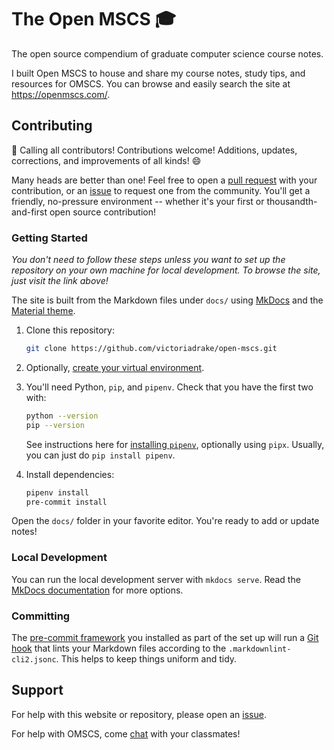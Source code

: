 # The Open MSCS 🎓

The open source compendium of graduate computer science course notes.

I built Open MSCS to house and share my course notes, study tips, and resources for OMSCS. You can browse and easily search the site at <https://openmscs.com/>.

## Contributing

📣 Calling all contributors! Contributions welcome! Additions, updates, corrections, and improvements of all kinds! 😄

Many heads are better than one! Feel free to open a [pull request](https://github.com/victoriadrake/open-mscs/pulls) with your contribution, or an [issue](https://github.com/victoriadrake/open-mscs/issues) to request one from the community. You'll get a friendly, no-pressure environment -- whether it's your first or thousandth-and-first open source contribution!

### Getting Started

*You don't need to follow these steps unless you want to set up the repository on your own machine for local development. To browse the site, just visit the link above!*

The site is built from the Markdown files under `docs/` using [MkDocs](https://www.mkdocs.org/) and the [Material theme](https://squidfunk.github.io/mkdocs-material/).

1. Clone this repository:

   ```sh
   git clone https://github.com/victoriadrake/open-mscs.git
   ```

2. Optionally, [create your virtual environment](https://docs.python.org/3/tutorial/venv.html#creating-virtual-environments).
3. You'll need Python, `pip`, and `pipenv`. Check that you have the first two with:

    ```sh
    python --version
    pip --version
    ```

    See instructions here for [installing `pipenv`](https://pipenv.pypa.io/en/latest/install/), optionally using `pipx`. Usually, you can just do `pip install pipenv`.

4. Install dependencies:

   ```sh
   pipenv install
   pre-commit install
   ```

Open the `docs/` folder in your favorite editor. You're ready to add or update notes!

### Local Development

You can run the local development server with `mkdocs serve`. Read the [MkDocs documentation](https://www.mkdocs.org/) for more options.

### Committing

The [pre-commit framework](https://pre-commit.com/) you installed as part of the set up will run a [Git hook](https://git-scm.com/book/en/v2/Customizing-Git-Git-Hooks) that lints your Markdown files according to the `.markdownlint-cli2.jsonc`. This helps to keep things uniform and tidy.

## Support

For help with this website or repository, please open an [issue](https://github.com/victoriadrake/open-mscs/issues).

For help with OMSCS, come [chat](https://openmscs.com/#quick-links) with your classmates!
